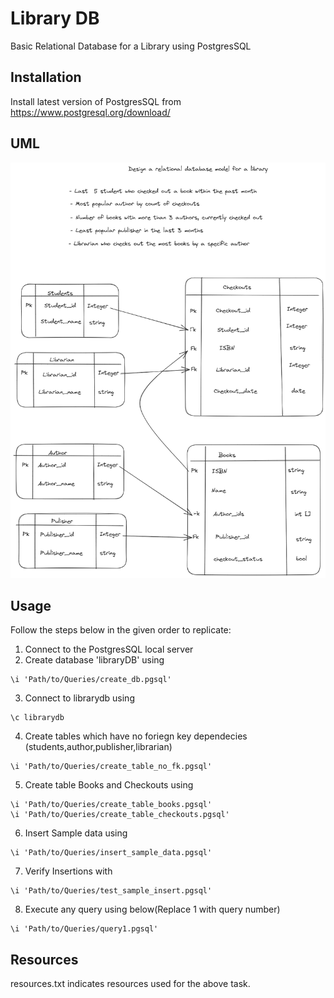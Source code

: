 # Library DB

Basic Relational Database for a Library using PostgresSQL

## Installation

Install latest version of PostgresSQL from https://www.postgresql.org/download/

## UML
![Model](https://github.com/Siddhant-0519/LibraryDB/blob/main/UML.png)

## Usage

Follow the steps below in the given order to replicate:

1) Connect to the PostgresSQL local server
2) Create database 'libraryDB' using
```
\i 'Path/to/Queries/create_db.pgsql'
```
3) Connect to librarydb using
```
\c librarydb
```
4) Create tables which have no foriegn key dependecies (students,author,publisher,librarian)
```
\i 'Path/to/Queries/create_table_no_fk.pgsql'
```
5) Create table Books and Checkouts using
```
\i 'Path/to/Queries/create_table_books.pgsql'
\i 'Path/to/Queries/create_table_checkouts.pgsql'
```
6) Insert Sample data using
```
\i 'Path/to/Queries/insert_sample_data.pgsql'
```
7) Verify Insertions with
```
\i 'Path/to/Queries/test_sample_insert.pgsql'
```
8) Execute any query using below(Replace 1 with query number)
```
\i 'Path/to/Queries/query1.pgsql'
```

## Resources
resources.txt indicates resources used for the above task.
